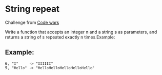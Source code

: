 # String repeat

Challenge from [Code wars](https://www.codewars.com)

Write a function that accepts an integer n and a string s as parameters, and returns a string of s repeated exactly n times.Example:

## Example:

```
6, "I"     -> "IIIIII"
5, "Hello" -> "HelloHelloHelloHelloHello"
```
